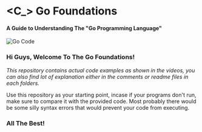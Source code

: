 # <C\_> Go Foundations

#### A Guide to Understanding The "Go Programming Language"

![Go Code](https://3.bp.blogspot.com/-i-OOWA4rZdY/Wfi1Qp3OzKI/AAAAAAAA_CM/55hxG13GmYwJcWKNDMm6JLPpMwsYbHBvwCLcBGAs/s1600/golang-logo.png)

### **Hi Guys, Welcome To The Go Foundations!**

_This repository contains actual code examples as shown in the videos, you can also find lot of explanation either in the comments or readme files in each folders._

Use this repository as your starting point, incase if your programs don't run, make sure to compare it with the provided code. Most probably there would be some silly syntax errors that would prevent your code from executing.

### All The Best!

